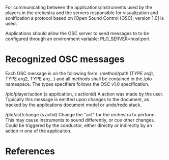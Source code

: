 For communicating between the applications/instruments used by the players
in the orchestra and the servers responsible for visualization and sonification
a protocol based on [Open Sound Control (OSC), version 1.0] is used. 

Applications should allow the OSC server to send messages to to be configured
through an environment variable: PLO_SERVER=host:port

Recognized OSC messages
========================
Each OSC message is on the following form:
/method/path (TYPE arg1, TYPE arg2, TYPE arg...)
and all methods shall be contained in the /plo namespace.
The types specifiers follows the OSC v1.0 specification.

/plo/player/action (s application, s actionid)
    A action was made by the user.
    Typically this message is emitted upon changes to the document, as
    tracked by the applications document model or undo/redo stack.

/plo/act/change (s actid)
    Change the "act" for the orchestra to perform.
    This may cause instruments to sound differently, or cue other changes.
    Could be triggered by the conductor, either directly
    or indirectly by an action in one of the applicaiton.

References
============
[1]: http://opensoundcontrol.org/spec-1_0 "Open Sound Control v1.0 specification"
